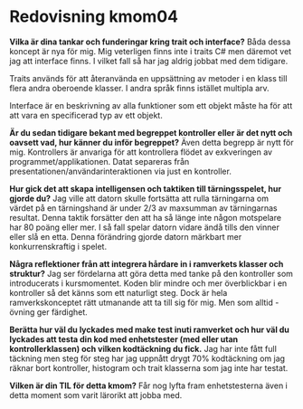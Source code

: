 ---
---
Redovisning kmom04
=========================
**Vilka är dina tankar och funderingar kring trait och interface?**
Båda dessa koncept är nya för mig. Mig veterligen finns inte i traits C# men däremot vet jag att interface finns. I vilket fall så har jag aldrig jobbat med dem tidigare.

Traits används för att återanvända en uppsättning av metoder i en klass till flera andra oberoende klasser. I andra språk finns istället multipla arv.

Interface är en beskrivning av alla funktioner som ett objekt måste ha för att att vara en specificerad typ av ett objekt.

**Är du sedan tidigare bekant med begreppet kontroller eller är det nytt och oavsett vad, hur känner du inför begreppet?** Även detta begrepp är nytt för mig. Kontrollers är anvariga för att kontrollera flödet av exkveringen av programmet/applikationen. Datat separeras från presentationen/användarinteraktionen via just en kontroller.

**Hur gick det att skapa intelligensen och taktiken till tärningsspelet, hur gjorde du?** Jag ville att datorn skulle fortsätta att rulla tärningarna om värdet på en tärningshand är under 2/3 av maxsumman av tärningarnas resultat. Denna taktik forsätter den att ha så länge inte någon motspelare har 80 poäng eller mer. I så fall spelar datorn vidare ändå tills den vinner eller slå en etta. Denna förändring gjorde datorn märkbart mer konkurrenskraftig i spelet.  

**Några reflektioner från att integrera hårdare in i ramverkets klasser och struktur?** Jag ser fördelarna att göra detta med tanke på den kontroller som introducerats i kursmomentet. Koden blir mindre och mer överblickbar i en kontroller så det känns som ett naturligt steg. Dock är hela ramverkskonceptet rätt utmanande att ta till sig för mig. Men som alltid - övning ger färdighet.


**Berätta hur väl du lyckades med make test inuti ramverket och hur väl du lyckades att testa din kod med enhetstester (med eller utan kontrollerklassen) och vilken kodtäckning du fick.**
Jag har inte fått full täckning men steg för steg har jag uppnått drygt 70% kodtäckning om jag räknar bort kontroller, histogram och trait klasserna som jag inte har testat.  

**Vilken är din TIL för detta kmom?**
Får nog lyfta fram enhetstesterna även i detta moment som varit lärorikt att jobba med.
